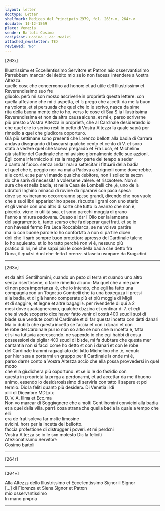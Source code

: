 ```yaml
---
layout: letter
doctype: Letter
shelfmark: Mediceo del Principato 2979, fol. 263r-v, 264r-v
docdate: 14-12-1569
place: Venezia
sender: Bartoli Cosimo
recipient: Cosimo I de' Medici
attached_newsletter: TBD
reviewed: "No"
---
```


[263r]  
  
  
Illustrissimo et Eccellentissimo Servitore et Patron mio osservantissimo  
Parrebbemi mancar del debito mio se io non facessi intendere a Vostra Altezza.  
quelle cose che concernono ad honore et ad utile dell Illustrissimo et Reverendissimo suo fre  
gliuolo. però mi son mosso ascriverle in proprietà questa lettere: con  
quella affezione che mi si aspetta, et la prego che accetti da me la buon  
na volonta, et si persuada che quel che io le scrivo, nasca da sime  
rita della buona mente che io ho, verso le cose di Sua S.ia Illustrissima  
Reverendissima et non da altra causa alcuna. et mi è, parso scriverne  
più presto a Vostra Altezza in proprietà, che al Cardinale desiderando io  
che quel che io scrivo resti in petto di Vostra Altezza la quale saprà por  
rimedio a quei che giudicora opportuno.  
Già più settimane sono presenti che Lorenzo bellotti alla badia di Carrara  
andava disegnando di buscarsi qualche cento et cento di V. et sono  
stato a vedere quel che faceva pregando et Fra Luca, et Michelino  
già staffier del Cardinale che mi avisino giornalmente delle sue azzioni,  
Egli come infermiccio si sta la maggior parte del tempo a seder  
a canto al fuoco. senza andar mai a sottecitar i fittuarii della badia  
et quel che è, peggio non va mai a Padova a strignerli come doverrebbe.  
alle corti. et se pur vi mando qualche debitore, non li sollecita secon  
do che saria di necessità a volersene valere. et riscuotere. Non si  
sura che et nella badia, et nella Casa de Lombelli che ,è, uno de la  
udratori Inghino minacci di rovine da ripararvi con poca spesa  
dove se rovineranno occorreranno spese grandi, dicendo che non vuole  
che a suoi libri apparischino spese. riscuote i grani con uno stario  
et gli vende con uno altro di sorte che tutto lo avanzo che non è,  
piccolo. viene in utilità sua, et sono parechi moggia di grano  
l'anno a misura padovana. Quaso al dar l'Olio per la lampana  
del sagramento è, tanto scarso che fa disperar quei frati. et se io  
non havessi fermo Fra Luca Roccabianca, se ne voleva partire  
ma io con buone parole lo ho confortato a non si partire dicen  
doli che li sarò sempre buon protettore apresso del Cardinale talche  
lo ho aquietato. et lo ho fatto perché non vi è, nessuno più  
pratico di lui, né che sappi più le cose della badia che detto fra  
Duca, il qual si duol che detto Lorenzo si lascia usurpare da Bragadini  
  
---  

[263v]  
  
  
et da altri Gentilhomini, quando un pezo di terra et quando uno altro  
senza risentirsene, o farne rimedio alcuno: Ma quel che a me pare  
di non poca importanza ,è, che io intendo, che egli ha fatto una  
compagnia con un Tognetto Combelli che fa una botteguza li pressi  
alla badia, et di già hanno comperate più et più moggia di Migli  
et di saggine, et legne et altre bagaglie. per rivenderle di qui a 2  
mesi dove guadagneranno, qualche dozzina et centinar di 7. et egli  
che si vede scoperto dice haver fatto venir di costà 400 scudii suoi dì  
biade sue vendute costì al Cardinale et di far questa incetta con detti danari  
Ma io dubito che questa incetta se faccia et con i danari et con  
le robe del Cardinale pur io non so altro se non che la incetta è, fatta  
et si va tuttavia accrescendo. ne sapendo io che egli habbi di costa  
possessioni da pigliar 400 scudi di biade, mi fa dubitare che questa mer  
cantantia non si facci come ho detto et con i danari et con le robe  
del Cardinale trammi raguagliato del tutto Michelino che ,è, venuto  
pur hier sera a portarmi un gruppo per il Cardinale la onde mi è,  
parso darne conto a Vostra Altezza acciò che ella possa provvedersi in quel modo  
che ella giudichera più opportuno. et se io le do fastidio con  
questa in proprietà la prega a perdonarmi, et ad accettar da me il buono  
animo, essendo io desiderosissimo di servirla con tutto il sapere et poi  
termio. Dio la feliti quanto più desidera. Di Venetia il di  
xiiii di Dicembre MDLxix  
D. V. A. Illma et Ecc.ma  
Non vo mancar di Soggiugnere che a molti Gentilhomini convicini alla badia  
et a quei della villa. parrà cosa strana che quella badia la quale a tempo che elli  
era de frati soleva far molte limosine  
avicini. hora per la incetta del bellotto.  
faccia profestione di distrugger i poveri. et mi perdoni  
Vostra Altezza se io le son molesto Dio la feliciti  
Afezionatissimo Servitore  
Cosimo bartoli  
  
---  

[264r]  
  
  
  
---  

[264v]  
  
  
Alla Altezza dello Illustrissimo et Eccellentissimo Signor il Signor  
[...] di Fiorenza et Siena Signor et Patron  
mio osservantissimo  
In mano propria  
  
---  

